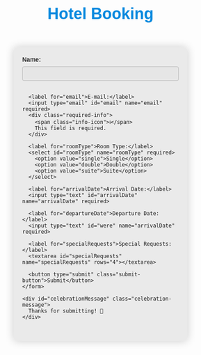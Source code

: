 
<html lang="en">
<head>
  <meta charset="UTF-8">
  <meta name="viewport" content="width=device-width, initial-scale=1.0">
  <title>Hotel Booking</title>
  <style>
    .Change-Web-Element-Example {
      display: none;
    }
    body {
      font-family: 'Arial', sans-serif;
      margin: 0;
      padding: 0;
      display: flex;
      flex-direction: column;
      align-items: center;
      justify-content: center;
      height: 100vh;
      background: url('your-hotel-background-image.jpg') center/cover no-repeat; /* Add your background image URL */
      filter: brightness(90%); /* Apply a slight blue tint to the background */
    }

    header {
      text-align: center;
      margin-bottom: 10px;
    }

    h1 {
      font-size: 36px;
      margin: 0;
      font-weight: bold;
      color: #000; /* Bold black heading color for better visibility on the background */
      font-family: 'Arial Black', sans-serif; /* Bold font style for the heading */
    }

    h2 {
      font-size: 16px;
      margin: 0;
      color: #ddd; /* Light gray color for subheading */
    }

    .login-container {
      background-color: rgba(255, 255, 255, 0.8); /* Semi-transparent white background */
      border-radius: 8px;
      box-shadow: 0 0 20px rgba(0, 0, 0, 0.2); /* Box shadow for the form */
      overflow: hidden;
      width: 400px;
      transform: translateY(0);
      transition: transform 0.5s ease-in-out;
    }

    .login-container:hover {
      transform: translateY(-10px); /* Add a subtle upward lift on hover */
    }

    form {
      padding: 20px;
      transition: transform 0.5s ease-in-out;
    }

    form.active {
      transform: translateX(-100%);
    }

    label {
      display: block;
      margin-bottom: 8px;
      color: #333;
      font-weight: bold; /* Bold font for labels */
    }

    input, select, textarea {
      width: 100%;
      padding: 8px;
      margin-bottom: 16px;
      box-sizing: border-box;
      border: 1px solid #ccc;
      border-radius: 4px;
      transition: border-color 0.3s ease-in-out;
      font-weight: bold; /* Bold font for input elements */
    }

    input:focus, select:focus, textarea:focus {
      border-color: #3498db;
    }

    .required-info {
      display: flex;
      align-items: center;
      color: #777;
      margin-bottom: 16px;
      font-weight: bold; /* Bold font for the info text */
    }

    .info-icon {
      margin-right: 8px;
      color: #f00;
    }

    .submit-button {
      background-color: #3498db; /* Button color */
      color: #fff; /* Button text color */
      padding: 10px 20px;
      border: none;
      border-radius: 4px;
      cursor: pointer;
      transition: background-color 0.3s ease-in-out;
      margin-right: 10px; /* Add margin for spacing between buttons */
      font-weight: bold; /* Bold font for buttons */
    }

    .submit-button:hover {
      background-color: #2980b9; /* Button color on hover */
    }

    .celebration-message {
      display: none;
      text-align: center;
      margin: 30px;
      color: #4CAF50; /* Green color for celebration message */
      font-size: 24px;
      font-weight: bold;
    }

    .celebration-animation {
      animation: bounce 1s infinite; /* Add a bounce animation */
    }

    @keyframes bounce {
      0%, 20%, 50%, 80%, 100% {
        transform: translateY(0);
      }
      40% {
        transform: translateY(-20px);
      }
      60% {
        transform: translateY(-10px);
      }
    }
  </style>
</head>
<body>
  <header>
    <h1 style="color: rgb(7, 152, 248); text-shadow: 1px 1px 1px rgba(255, 255, 255, 0.5);">Hotel Booking</h1>
</header>

  <div class="login-container">
    <form id="hotelLoginForm">
      <label for="name">Name:</label>
      <input type="text" id="name" name="name" required>

      <label for="email">E-mail:</label>
      <input type="email" id="email" name="email" required>
      <div class="required-info">
        <span class="info-icon">ℹ️</span>
        This field is required.
      </div>

      <label for="roomType">Room Type:</label>
      <select id="roomType" name="roomType" required>
        <option value="single">Single</option>
        <option value="double">Double</option>
        <option value="suite">Suite</option>
      </select>

      <label for="arrivalDate">Arrival Date:</label>
      <input type="text" id="arrivalDate" name="arrivalDate" required>

      <label for="departureDate">Departure Date:</label>
      <input type="text" id="were" name="arrivalDate" required>

      <label for="specialRequests">Special Requests:</label>
      <textarea id="specialRequests" name="specialRequests" rows="4"></textarea>

      <button type="submit" class="submit-button">Submit</button>
    </form>

    <div id="celebrationMessage" class="celebration-message">
      Thanks for submitting! 🎉
    </div>
  </div>

  <script>
    const form = document.getElementById('hotelLoginForm');
    const celebrationMessage = document.getElementById('celebrationMessage');

    form.addEventListener('submit', function (e) {
      e.preventDefault();
      form.classList.add('active');
      showCelebrationMessage();
    });

    function showCelebrationMessage() {
      // Hide the form
      form.style.display = 'none';

      // Show the celebration message
      celebrationMessage.style.display = 'block';
      celebrationMessage.classList.add('celebration-animation');
    }
  </script>
</body>
</html>
